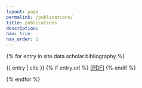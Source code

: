 ```yaml
---
layout: page
permalink: /publications/
title: publications
description: 
nav: true
nav_order: 1
---
```



<!-- _pages/publications.md -->
<!-- <div class="publications">

{% bibliography -f {{ site.scholar.bibliography }} %}

</div> -->

<div class="publications">
  {% for entry in site.data.scholar.bibliography %}
    <div class="publication">
      <p>
        {{ entry | cite }}
        {% if entry.url %}
          <a href="{{ entry.url }}" target="_blank">[PDF]</a>
        {% endif %}
      </p>
    </div>
  {% endfor %}
</div>